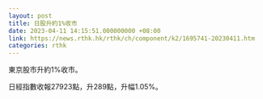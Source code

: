 ```yaml
---
layout: post
title: 日股升約1%收市
date: 2023-04-11 14:15:51.000000000 +08:00
link: https://news.rthk.hk/rthk/ch/component/k2/1695741-20230411.htm
categories: rthk
---
```


東京股市升約1%收市。

日經指數收報27923點，升289點，升幅1.05%。
